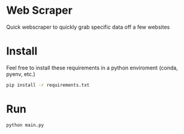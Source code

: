 # Web Scraper
Quick webscraper to quickly grab specific data off a few websites

# Install
Feel free to install these requirements in a python enviroment (conda, pyenv, etc.)

```bash
pip install -r requirements.txt
```

# Run
```bash
python main.py
```

